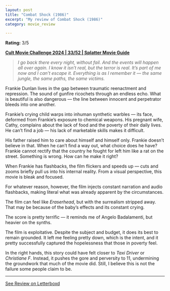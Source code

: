 ```yaml
---
layout: post
title: "Combat Shock (1986)"
excerpt: "My review of Combat Shock (1986)"
category: movie_review

---
```


**Rating:** 3/5

<b><a href="https://boxd.it/rIGbC/detail">Cult Movie Challenge 2024 | 33/52 | Splatter Movie Guide</a></b>

<blockquote><i>I go back there every night, without fail. And the events will happen all over again. I know it isn’t real, but the terror is real. It’s part of me now and I can’t escape it. Everything is as I remember it — the same jungle, the same paths, the same victims.</i></blockquote>

Frankie Dunlan lives in the gap between traumatic reenactment and repression. The sound of gunfire ricochets through an endless echo. What is beautiful is also dangerous — the line between innocent and perpetrator bleeds into one another.

Frankie’s crying child warps into inhuman synthetic warbles — its face, deformed from Frankie’s exposure to chemical weapons. His pregnant wife, Cathy, complains about the lack of food and the poverty of their daily lives. He can’t find a job — his lack of marketable skills makes it difficult.

His father raised him to care about himself and himself only. Frankie doesn’t believe in that. When he can’t find a way out, what choice does he have? Frankie cannot rectify that the country he fought for left him like a rat on the street. Something is wrong. How can he make it right?

When Frankie has flashbacks, the film flickers and speeds up — cuts and zooms briefly pull us into his internal reality. From a visual perspective, this movie is bleak and focused.

For whatever reason, however, the film injects constant narration and audio flashbacks, making literal what was already apparent by the circumstances.

The film can feel like <i>Eraserhead</i>, but with the surrealism stripped away. That may be because of the baby’s effects and its constant crying.

The score is pretty terrific — it reminds me of Angelo Badalamenti, but heavier on the synths.

The film is exploitative. Despite the subject and budget, it does its best to remain grounded. It left me feeling pretty down, which is the intent, and it pretty successfully captured the hopelessness that those in poverty feel.

In the right hands, this story could have felt closer to <i>Taxi Driver</i> or <i>Christiane F</i>. Instead, it pushes the gore and perversity to 11, undermining the groundwork that much of the movie did. Still, I believe this is not the failure some people claim to be.

<hr>

[See Review on Letterboxd](https://boxd.it/7f69nB)
